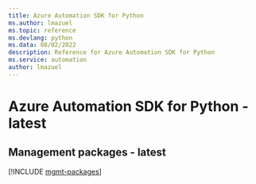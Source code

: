```yaml
---
title: Azure Automation SDK for Python
ms.author: lmazuel
ms.topic: reference
ms.devlang: python
ms.data: 08/02/2022
description: Reference for Azure Automation SDK for Python
ms.service: automation
author: lmazuel
---
```

# Azure Automation SDK for Python - latest

## Management packages - latest
[!INCLUDE [mgmt-packages](automation-mgmt-index.md)]